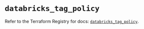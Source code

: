 # `databricks_tag_policy`

Refer to the Terraform Registry for docs: [`databricks_tag_policy`](https://registry.terraform.io/providers/databricks/databricks/1.92.0/docs/resources/tag_policy).
